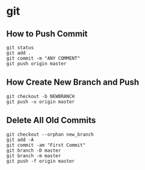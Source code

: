 # git

## How to Push Commit
```
git status
git add .
git commit -m "ANY COMMENT"
git push origin master
```

## How Create New Branch and Push
```
git checkout -b NEWBRANCH
git push -u origin master
```

## Delete All Old Commits
```
git checkout --orphan new_branch
git add -A
git commit -am "First Commit"
git branch -D master
git branch -m master
git push -f origin master
```
